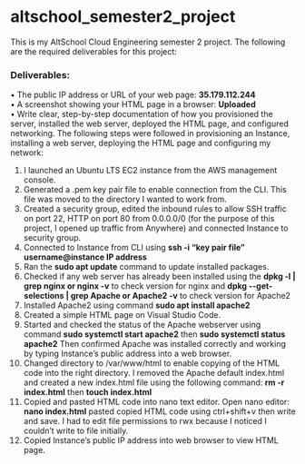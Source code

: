 # altschool_semester2_project
This is my AltSchool Cloud Engineering semester 2 project. The following are the required deliverables for this project:
### **Deliverables:**
•	The public IP address or URL of your web page: **35.179.112.244**\
•	A screenshot showing your HTML page in a browser: **Uploaded**\
•	Write clear, step-by-step documentation of how you provisioned the server, installed the web server, deployed the HTML page, and configured networking.
The following steps were followed in provisioning an Instance, installing a web server, deploying the HTML page and configuring my network:
1.	I launched an Ubuntu LTS EC2 instance from the AWS management console.
2.	Generated a .pem key pair file to enable connection from the CLI. This file was moved to the directory I wanted to work from.
3.	Created a security group, edited the inbound rules to allow SSH traffic on port 22, HTTP on port 80 from 0.0.0.0/0 (for the purpose of this project, I opened up traffic from Anywhere) and connected Instance to security group.
4.	Connected to Instance from CLI using **ssh -i “key pair file” username@instance IP address**
5.	Ran the **sudo apt update** command to update installed packages. 
6.	Checked if any web server has already been installed using the **dpkg -l | grep nginx or nginx -v** to check version for nginx and **dpkg --get-selections | grep Apache or Apache2 -v** to check version for Apache2
7.	Installed Apache2 using command **sudo apt install apache2**
8.	Created a simple HTML page on Visual Studio Code.
9.	Started and checked the status of the Apache webserver using command 
**sudo systemctl start apache2** then **sudo systemctl status apache2**
Then confirmed Apache was installed correctly and working by typing Instance’s public address into a web browser.
10.	Changed directory to /var/www/html to enable copying of the HTML code into the right directory. I removed the Apache default index.html and created a new index.html file using the following command: **rm -r index.html** then **touch index.html**
11.	Copied and pasted HTML code into nano text editor. Open nano editor: **nano index.html** pasted copied HTML code using ctrl+shift+v then write and save. I had to edit file permissions to rwx because I noticed I couldn’t write to file initially.
12.	Copied Instance’s public IP address into web browser to view HTML page.

